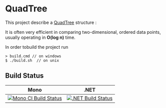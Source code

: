 # QuadTree

This project describe a [QuadTree](https://en.wikipedia.org/wiki/Quadtree) structure : 

It is often very efficient in comparing two-dimensional, ordered data points, usually operating in **O(log n)** time.

In order tobuild the project run 

    > build.cmd // on windows    
    $ ./build.sh  // on unix
    

## Build Status

Mono | .NET
---- | ----
[![Mono CI Build Status](https://img.shields.io/travis/rfrerebe/QuadTree/master.svg)](https://travis-ci.org/rfrerebe/QuadTree) | [![.NET Build Status](https://img.shields.io/appveyor/ci/rfrerebe/QuadTree/master.svg)](https://ci.appveyor.com/project/rfrerebe/quadtree)

